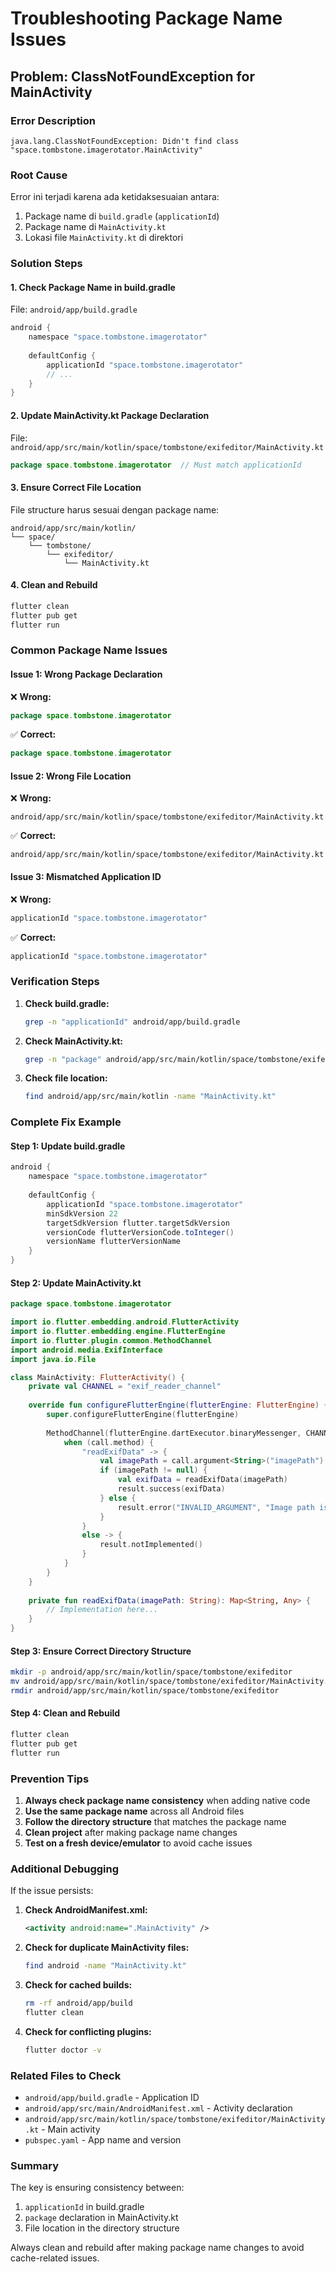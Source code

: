 # Troubleshooting Package Name Issues

## Problem: ClassNotFoundException for MainActivity

### Error Description
```
java.lang.ClassNotFoundException: Didn't find class "space.tombstone.imagerotator.MainActivity"
```

### Root Cause
Error ini terjadi karena ada ketidaksesuaian antara:
1. Package name di `build.gradle` (`applicationId`)
2. Package name di `MainActivity.kt`
3. Lokasi file `MainActivity.kt` di direktori

### Solution Steps

#### 1. Check Package Name in build.gradle
File: `android/app/build.gradle`
```gradle
android {
    namespace "space.tombstone.imagerotator"
    
    defaultConfig {
        applicationId "space.tombstone.imagerotator"
        // ...
    }
}
```

#### 2. Update MainActivity.kt Package Declaration
File: `android/app/src/main/kotlin/space/tombstone/exifeditor/MainActivity.kt`
```kotlin
package space.tombstone.imagerotator  // Must match applicationId
```

#### 3. Ensure Correct File Location
File structure harus sesuai dengan package name:
```
android/app/src/main/kotlin/
└── space/
    └── tombstone/
        └── exifeditor/
            └── MainActivity.kt
```

#### 4. Clean and Rebuild
```bash
flutter clean
flutter pub get
flutter run
```

### Common Package Name Issues

#### Issue 1: Wrong Package Declaration
❌ **Wrong:**
```kotlin
package space.tombstone.imagerotator
```

✅ **Correct:**
```kotlin
package space.tombstone.imagerotator
```

#### Issue 2: Wrong File Location
❌ **Wrong:**
```
android/app/src/main/kotlin/space/tombstone/exifeditor/MainActivity.kt
```

✅ **Correct:**
```
android/app/src/main/kotlin/space/tombstone/exifeditor/MainActivity.kt
```

#### Issue 3: Mismatched Application ID
❌ **Wrong:**
```gradle
applicationId "space.tombstone.imagerotator"
```

✅ **Correct:**
```gradle
applicationId "space.tombstone.imagerotator"
```

### Verification Steps

1. **Check build.gradle:**
   ```bash
   grep -n "applicationId" android/app/build.gradle
   ```

2. **Check MainActivity.kt:**
   ```bash
   grep -n "package" android/app/src/main/kotlin/space/tombstone/exifeditor/MainActivity.kt
   ```

3. **Check file location:**
   ```bash
   find android/app/src/main/kotlin -name "MainActivity.kt"
   ```

### Complete Fix Example

#### Step 1: Update build.gradle
```gradle
android {
    namespace "space.tombstone.imagerotator"
    
    defaultConfig {
        applicationId "space.tombstone.imagerotator"
        minSdkVersion 22
        targetSdkVersion flutter.targetSdkVersion
        versionCode flutterVersionCode.toInteger()
        versionName flutterVersionName
    }
}
```

#### Step 2: Update MainActivity.kt
```kotlin
package space.tombstone.imagerotator

import io.flutter.embedding.android.FlutterActivity
import io.flutter.embedding.engine.FlutterEngine
import io.flutter.plugin.common.MethodChannel
import android.media.ExifInterface
import java.io.File

class MainActivity: FlutterActivity() {
    private val CHANNEL = "exif_reader_channel"
    
    override fun configureFlutterEngine(flutterEngine: FlutterEngine) {
        super.configureFlutterEngine(flutterEngine)
        
        MethodChannel(flutterEngine.dartExecutor.binaryMessenger, CHANNEL).setMethodCallHandler { call, result ->
            when (call.method) {
                "readExifData" -> {
                    val imagePath = call.argument<String>("imagePath")
                    if (imagePath != null) {
                        val exifData = readExifData(imagePath)
                        result.success(exifData)
                    } else {
                        result.error("INVALID_ARGUMENT", "Image path is required", null)
                    }
                }
                else -> {
                    result.notImplemented()
                }
            }
        }
    }
    
    private fun readExifData(imagePath: String): Map<String, Any> {
        // Implementation here...
    }
}
```

#### Step 3: Ensure Correct Directory Structure
```bash
mkdir -p android/app/src/main/kotlin/space/tombstone/exifeditor
mv android/app/src/main/kotlin/space/tombstone/exifeditor/MainActivity.kt android/app/src/main/kotlin/space/tombstone/exifeditor/
rmdir android/app/src/main/kotlin/space/tombstone/exifeditor
```

#### Step 4: Clean and Rebuild
```bash
flutter clean
flutter pub get
flutter run
```

### Prevention Tips

1. **Always check package name consistency** when adding native code
2. **Use the same package name** across all Android files
3. **Follow the directory structure** that matches the package name
4. **Clean project** after making package name changes
5. **Test on a fresh device/emulator** to avoid cache issues

### Additional Debugging

If the issue persists:

1. **Check AndroidManifest.xml:**
   ```xml
   <activity android:name=".MainActivity" />
   ```

2. **Check for duplicate MainActivity files:**
   ```bash
   find android -name "MainActivity.kt"
   ```

3. **Check for cached builds:**
   ```bash
   rm -rf android/app/build
   flutter clean
   ```

4. **Check for conflicting plugins:**
   ```bash
   flutter doctor -v
   ```

### Related Files to Check

- `android/app/build.gradle` - Application ID
- `android/app/src/main/AndroidManifest.xml` - Activity declaration
- `android/app/src/main/kotlin/space/tombstone/exifeditor/MainActivity.kt` - Main activity
- `pubspec.yaml` - App name and version

### Summary

The key is ensuring consistency between:
1. `applicationId` in build.gradle
2. `package` declaration in MainActivity.kt
3. File location in the directory structure

Always clean and rebuild after making package name changes to avoid cache-related issues. 